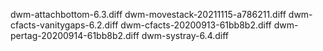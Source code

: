 dwm-attachbottom-6.3.diff
dwm-movestack-20211115-a786211.diff
dwm-cfacts-vanitygaps-6.2.diff
dwm-cfacts-20200913-61bb8b2.diff
dwm-pertag-20200914-61bb8b2.diff
dwm-systray-6.4.diff